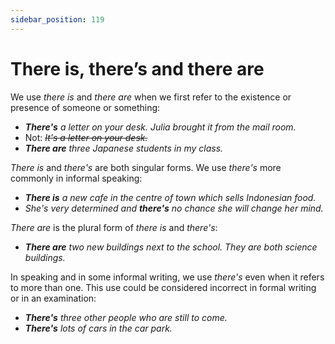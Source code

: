 ```yaml
---
sidebar_position: 119
---
```


# There is, there’s and there are

We use *there is* and *there are* when we first refer to the existence or presence of someone or something:

- ***There's** a letter on your desk. Julia brought it from the mail room.*
- Not: *~~It's a letter on your desk.~~*
- ***There are** three Japanese students in my class.*

*There is* and *there's* are both singular forms. We use *there's* more commonly in informal speaking:

- ***There is** a new cafe in the centre of town which sells Indonesian food.*
- *She's very determined and **there's** no chance she will change her mind.*

*There are* is the plural form of *there is* and *there's*:

- ***There are** two new buildings next to the school. They are both science buildings.*

In speaking and in some informal writing, we use *there's* even when it refers to more than one. This use could be considered incorrect in formal writing or in an examination:

- ***There's** three other people who are still to come.*
- ***There's** lots of cars in the car park.*
